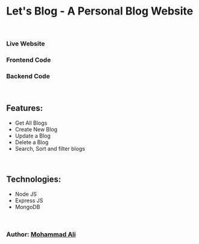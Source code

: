 # Let's Blog - A Personal Blog Website

<br>

### Live Website []()

### Frontend Code []()

### Backend Code []()

<br>

## Features:

- Get All Blogs
- Create New Blog
- Update a Blog
- Delete a Blog
- Search, Sort and filter blogs

<br>

## Technologies:

- Node JS
- Express JS
- MongoDB

<br>

### Author: [Mohammad Ali](https://itsproali.netlify.app)
